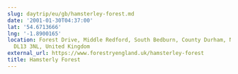 ```yaml
---
slug: daytrip/eu/gb/hamsterley-forest.md
date: '2001-01-30T04:37:00'
lat: '54.6713666'
lng: '-1.8900165'
location: Forest Drive, Middle Redford, South Bedburn, County Durham, North East,
  DL13 3NL, United Kingdom
external_url: https://www.forestryengland.uk/hamsterley-forest
title: Hamsterly Forest
---
```



